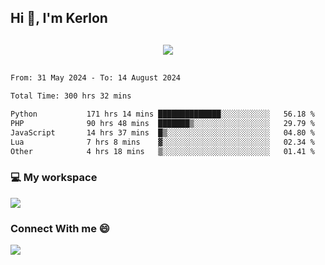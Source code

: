 ## Hi 👋, I'm Kerlon

<p align="center" style="margin: 30px;">
 
 <img src="https://skillicons.dev/icons?i=html,css,bootstrap,js,nodejs,jquery,python,flask,php,mysql,lua,sqlite,firebase">


</p>
<!--START_SECTION:waka-->

```txt
From: 31 May 2024 - To: 14 August 2024

Total Time: 300 hrs 32 mins

Python           171 hrs 14 mins ██████████████░░░░░░░░░░░   56.18 %
PHP              90 hrs 48 mins  ███████▒░░░░░░░░░░░░░░░░░   29.79 %
JavaScript       14 hrs 37 mins  █▒░░░░░░░░░░░░░░░░░░░░░░░   04.80 %
Lua              7 hrs 8 mins    ▓░░░░░░░░░░░░░░░░░░░░░░░░   02.34 %
Other            4 hrs 18 mins   ▒░░░░░░░░░░░░░░░░░░░░░░░░   01.41 %
```

<!--END_SECTION:waka-->


<p align="center">
 <h3>💻 My workspace</h3>
    <img src="https://skillicons.dev/icons?i=mint" />
</p>

<p align="center">
 <h3>Connect With me 😄</h3> 
    <a href="https://www.linkedin.com/in/kerlon-fernandes"><img src="https://skillicons.dev/icons?i=linkedin" />
  </a>
</p>



